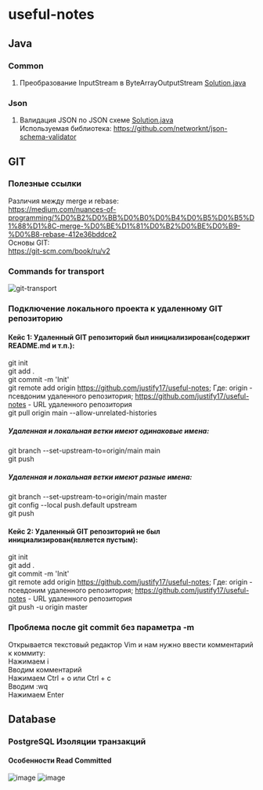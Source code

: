 # useful-notes

## Java
### Common
1. Преобразование InputStream в ByteArrayOutputStream [Solution.java](/java/common/Solution1.java)
### Json
1. Валидация JSON по JSON схеме [Solution.java](/java/json/Solution1.java)  
Используемая библиотека: https://github.com/networknt/json-schema-validator
## GIT
### Полезные ссылки  
Различия между merge и rebase:  
https://medium.com/nuances-of-programming/%D0%B2%D0%BB%D0%B0%D0%B4%D0%B5%D0%B5%D1%88%D1%8C-merge-%D0%BE%D1%81%D0%B2%D0%BE%D0%B9-%D0%B8-rebase-412e36bddce2  
Основы GIT:  
https://git-scm.com/book/ru/v2
### Commands for transport
![git-transport](https://github.com/justify17/useful-notes/assets/94614929/75854402-6051-480f-a863-6a0eb2b39c0c)
### Подключение локального проекта к удаленному GIT репозиторию
#### Кейс 1: Удаленный GIT репозиторий был инициализирован(содержит README.md и т.п.):
git init  
git add .  
git commit -m 'Init'  
git remote add origin https://github.com/justify17/useful-notes; Где: origin - псевдоним удаленного репозитория; https://github.com/justify17/useful-notes - URL удаленного репозитория  
git pull origin main --allow-unrelated-histories
##### Удаленная и локальная ветки имеют одинаковые имена:
git branch --set-upstream-to=origin/main main    
git push
##### Удаленная и локальная ветки имеют разные имена:
git branch --set-upstream-to=origin/main master  
git config --local push.default upstream  
git push
#### Кейс 2: Удаленный GIT репозиторий не был инициализирован(является пустым):
git init  
git add .  
git commit -m 'Init'  
git remote add origin https://github.com/justify17/useful-notes; Где: origin - псевдоним удаленного репозитория; https://github.com/justify17/useful-notes - URL удаленного репозитория  
git push -u origin master
### Проблема после git commit без параметра -m  
Открывается текстовый редактор Vim и нам нужно ввести комментарий к коммиту:  
Нажимаем i  
Вводим комментарий  
Нажимаем Ctrl + o или Ctrl + c  
Вводим :wq  
Нажимаем Enter

## Database
### PostgreSQL Изоляции транзакций
#### Особенности Read Committed
![image](https://github.com/user-attachments/assets/8502d50f-5624-4c91-a318-178c6ff12d0d)
![image](https://github.com/user-attachments/assets/a1d09d0f-ba43-402f-a7b4-821465266fb8)


